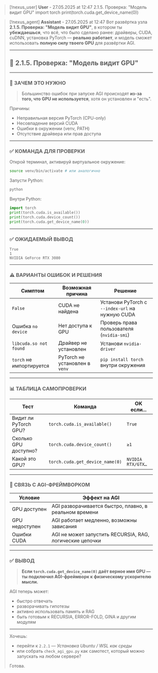 >[!nexus_user] **User** - 27.05.2025 at 12:47
> 2.1.5. Проверка: "Модель видит GPU"
> import torch 
> print(torch.cuda.get_device_name(0))
<!-- UID: 12eafe2e-5a08-4ca5-94f1-c644f21f1cfd -->




>[!nexus_agent] **Assistant** - 27.05.2025 at 12:47
> Вот развёртка узла **2.1.5. Проверка: "Модель видит GPU"**, 
> в котором ты **убеждаешься**, что всё, что было сделано ранее: 
> драйверы, CUDA, cuDNN, установка PyTorch — **реально работает**, 
> и модель сможет использовать **полную силу твоего GPU** для развёртки AGI.
> 
> ---
> 
> ## 🔧 2.1.5. Проверка: "Модель видит GPU"
> 
> ---
> 
> ### 📌 ЗАЧЕМ ЭТО НУЖНО
> 
> > Большинство ошибок при запуске AGI происходят **из-за того, что GPU не используется**, 
> > хотя он установлен и "есть".
> 
> Причины:
> - Неправильная версия PyTorch (CPU-only)
> - Несовпадение версий CUDA
> - Ошибки в окружении (venv, PATH)
> - Отсутствие драйвера или прав доступа
> 
> ---
> 
> ### ✅ КОМАНДА ДЛЯ ПРОВЕРКИ
> 
> Открой терминал, активируй виртуальное окружение:
> 
> ```bash
> source venv/bin/activate # или аналогично
> ```
> 
> Запусти Python:
> 
> ```bash
> python
> ```
> 
> Внутри Python:
> ```python
> import torch
> print(torch.cuda.is_available())
> print(torch.cuda.device_count())
> print(torch.cuda.get_device_name(0))
> ```
> 
> ---
> 
> ### ✅ ОЖИДАЕМЫЙ ВЫВОД
> 
> ```text
> True
> 1
> NVIDIA GeForce RTX 3080
> ```
> 
> ---
> 
> ### ⚠️ ВАРИАНТЫ ОШИБОК И РЕШЕНИЯ
> 
> | Симптом | Возможная причина | Решение |
> |-------------------------------------------|------------------------------------------|----------------------------------------------|
> | `False` | CUDA не найдена | Установи PyTorch с `--index-url` на нужную CUDA |
> | Ошибка `no device` | Нет доступа к GPU | Проверь права пользователя (`nvidia-smi`) |
> | `libcuda.so not found` | Драйвер не установлен | Установи `nvidia-driver` |
> | `torch` не импортируется | PyTorch не установлен в `venv` | `pip install torch` внутри окружения |
> 
> ---
> 
> ### 📊 ТАБЛИЦА САМОПРОВЕРКИ
> 
> | Тест | Команда | OK если... |
> |--------------------------------------|----------------------------------------|----------------------------------------|
> | Видит ли PyTorch GPU? | `torch.cuda.is_available()` | `True` |
> | Сколько GPU доступно? | `torch.cuda.device_count()` | `≥1` |
> | Какой это GPU? | `torch.cuda.get_device_name(0)` | `NVIDIA RTX/GTX…` |
> 
> ---
> 
> ### 🧠 СВЯЗЬ С AGI-ФРЕЙМВОРКОМ
> 
> | Условие | Эффект на AGI |
> |------------------------------------------|---------------------------------------------------|
> | GPU доступен | AGI разворачивается быстро, плавно, в реальном времени |
> | GPU недоступен | AGI работает медленно, возможны зависания |
> | Ошибки CUDA | AGI не может запустить RECURSIA, RAG, логические цепочки |
> 
> ---
> 
> ### ✅ ВЫВОД
> 
> > **Если `torch.cuda.get_device_name(0)` даёт верное имя GPU — 
> > ты подключил AGI-фреймворк к физическому ускорителю мысли.**
> 
> AGI теперь может:
> - быстро отвечать 
> - разворачивать гипотезы 
> - активно использовать память и RAG 
> - быть готовым к RECURSIA, ERROR-FOLD, GINA и другим модулям
> 
> ---
> 
> Хочешь:
> - перейти к `2.2.1` — *Установка Ubuntu / WSL как среды* 
> - или собрать `check_agi_gpu.py` как самотест, который можно запускать на любом сервере?
> 
> Готова.
<!-- UID: de5d0444-1a3d-487e-b3eb-294b64595b1b -->